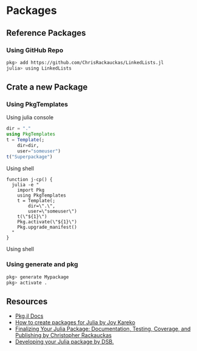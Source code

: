# Packages

## Reference Packages

### Using GitHub Repo

```sh
pkg> add https://github.com/ChrisRackauckas/LinkedLists.jl
julia> using LinkedLists
```

## Crate a new Package

### Using PkgTemplates

Using julia console

```julia
dir = "."
using PkgTemplates
t = Template(;
    dir=dir,
    user="someuser")
t("Superpackage")
```

Using shell

```shell
function j-cp() {
  julia -e "
    import Pkg
    using PkgTemplates
    t = Template(;
        dir=\".\",
        user=\"someuser\")
    t(\"${1}\")
    Pkg.activate(\"${1}\")
    Pkg.upgrade_manifest()
  "
}
```

Using shell

### Using generate and pkg

```sh
pkg> generate Mypackage
pkg> activate .
```

## Resources

* [Pkg.jl Docs](https://pkgdocs.julialang.org)
* [How to create packages for Julia by Joy Kareko](https://www.educative.io/answers/how-to-create-packages-for-julia)
* [Finalizing Your Julia Package: Documentation, Testing, Coverage, and Publishing by Christopher Rackauckas](http://www.stochasticlifestyle.com/finalizing-julia-package-documentation-testing-coverage-publishing/)
* [Developing your Julia package by DSB.](https://medium.com/coffee-in-a-klein-bottle/developing-your-julia-package-682c1d309507)
